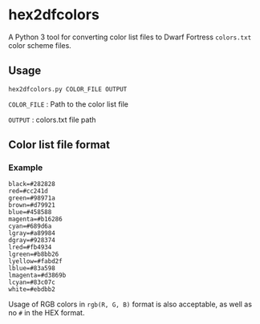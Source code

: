 hex2dfcolors
============

A Python 3 tool for converting color list files
to Dwarf Fortress `colors.txt` color scheme files.

Usage
-----

```shell
hex2dfcolors.py COLOR_FILE OUTPUT
```

`COLOR_FILE`
: Path to the color list file

`OUTPUT`
: colors.txt file path

Color list file format
----------------------

### Example

```
black=#282828
red=#cc241d
green=#98971a
brown=#d79921
blue=#458588
magenta=#b16286
cyan=#689d6a
lgray=#a89984
dgray=#928374
lred=#fb4934
lgreen=#b8bb26
lyellow=#fabd2f
lblue=#83a598
lmagenta=#d3869b
lcyan=#83c07c
white=#ebdbb2
```

Usage of RGB colors
in `rgb(R, G, B)` format
is also acceptable, as well as
no `#` in the HEX format.
